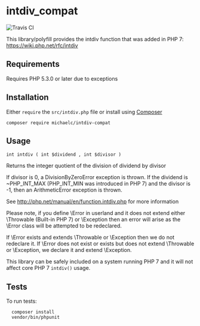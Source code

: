 # intdiv_compat
![Travis CI](https://api.travis-ci.org/michaelcullum/intdiv_compat.svg)

This library/polyfill provides the intdiv function that was added in PHP 7: https://wiki.php.net/rfc/intdiv

## Requirements

Requires PHP 5.3.0 or later due to exceptions

## Installation

Either `require` the `src/intdiv.php` file or install using [Composer](https://getcomposer.org/)

  `composer require michaelc/intdiv-compat`
  
## Usage

  `int intdiv ( int $dividend , int $divisor )`

Returns the integer quotient of the division of dividend by divisor

If divisor is 0, a DivisionByZeroError exception is thrown. If the dividend is ~PHP_INT_MAX
(PHP_INT_MIN was introduced in PHP 7) and the divisor is -1, then an ArithmeticError exception
is thrown.

See http://php.net/manual/en/function.intdiv.php for more information

Please note, if you define \Error in userland and it does not extend either \Throwable (Built-in
PHP 7) or \Exception then an error will arise as the \Error class will be attempted to be redeclared.

If \Error exists and extends \Throwable or \Exception then we do not redeclare it. If \Error does not
exist or exists but does not extend \Throwable or \Exception, we declare it and extend \Exception.

This library can be safely included on a system running PHP 7 and it will not affect core PHP 7 `intdiv()` usage.

## Tests

To run tests:
```
  composer install
  vendor/bin/phpunit
```
